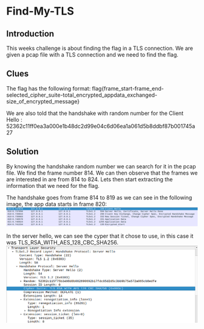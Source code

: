 # Find-My-TLS

## Introduction
This weeks challenge is about finding the flag in a TLS connection. We are given a pcap file with a TLS connection and we need to find the flag.

## Clues
The flag has the following format: flag{frame_start-frame_end-selected_cipher_suite-total_encrypted_appdata_exchanged-size_of_encrypted_message} 

We are also told that the handshake with random number for the Client Hello : 52362c11ff0ea3a000e1b48dc2d99e04c6d06ea1a061d5b8ddbf87b001745a27

## Solution
By knowing the handshake random number we can search for it in the pcap file. We find the frame number 814. We can then observe that the frames we are interested in are from 814 to 824. Lets then start extracting the information that we need for the flag.

The handshake goes from frame 814 to 819 as we can see in the following image, the app data starts in frame 820:
![handshake](../docs/week13/frames.png) 

In the server hello, we can see the cyper that it chose to use, in this case it was TLS_RSA_WITH_AES_128_CBC_SHA256.
![cipher](../docs/week13/cipher.png)

